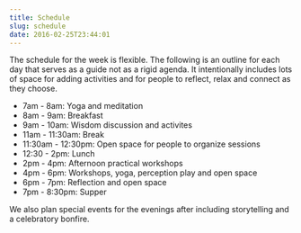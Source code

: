 ```yaml
---
title: Schedule
slug: schedule
date: 2016-02-25T23:44:01
---
```


The schedule for the week is flexible. The following is an outline for each day that serves as a guide not as a rigid agenda. It intentionally includes lots of space for adding activities and for people to reflect, relax and connect as they choose.

* 7am - 8am: Yoga and meditation
* 8am - 9am: Breakfast
* 9am - 10am: Wisdom discussion and activites
* 11am - 11:30am: Break
* 11:30am - 12:30pm: Open space for people to organize sessions
* 12:30 - 2pm: Lunch
* 2pm - 4pm: Afternoon practical workshops
* 4pm - 6pm: Workshops, yoga, perception play and open space
* 6pm - 7pm: Reflection and open space
* 7pm - 8:30pm: Supper

We also plan special events for the evenings after including storytelling and a celebratory bonfire.
